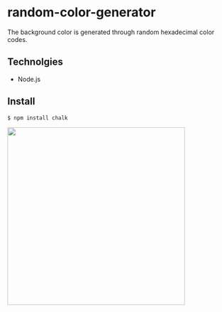 # random-color-generator

The background color is generated through random hexadecimal color codes.

## Technolgies

- Node.js

## Install

``` $ npm install chalk ```


<img src="/screenshots/Screenshot 2020-07-26 at 08.58.39.png" width="400" />



